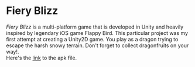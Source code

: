 <h1>Fiery Blizz</h1>
<p>
  <i> Fiery Blizz </i> is a multi-platform game that is developed in Unity and heavily inspired by legendary iOS game Flappy Bird. This particular project was my first attempt at creating a Unity2D game. You play as a dragon trying to escape the harsh snowy terrain. Don't forget to collect dragonfruits on your way!. <br> Here's the <a href="https://drive.google.com/file/d/1IylN9DCqIqAu2ShTzLta8nDGLNaN9zMj/view?usp=drive_link">link</a> to the apk file.
</p>
